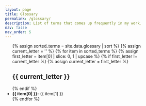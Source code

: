 ```yaml
---
layout: page
title: Glossary
permalink: /glossary/
description: List of terms that comes up frequently in my work.
nav: false
nav_order: 5
---
```


<ul>
{% assign sorted_terms = site.data.glossary | sort %}
{% assign current_letter = '' %}
{% for item in sorted_terms %}
  {% assign first_letter = item[0] | slice: 0, 1 | upcase %}
  {% if first_letter != current_letter %}
    {% assign current_letter = first_letter %}
    <h2>{{ current_letter }}</h2>
  {% endif %}
  <li id="{{ item[0] }}"><strong>{{ item[0] }}:</strong> {{ item[1] }}</li>
{% endfor %}
</ul>